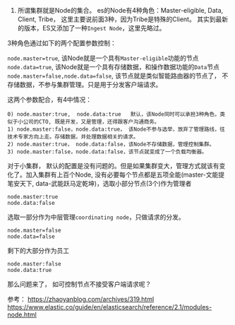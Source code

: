 1. 所谓集群就是Node的集合。
es的Node有4种角色：Master-eligible, Data, Client, Tribe， 这里主要说前面3种，因为Tribe是特殊的Client。
其实到最新的版本，ES又添加了一种`Ingest Node`，这里先略过。

3种角色通过如下的两个配置参数控制：

`node.master=true`, 该Node就是一个具有`Master-eligible`功能的节点
`node.data=true`, 该Node就是一个具有存储数据，和操作数据功能的`Data`节点
`node.master=false,node.data=false`, 该节点就是类似智能路由器的节点了， 不存储数据，不参与集群管理。只是用于分发客户端请求。

这两个参数配合，有4中情况：
```
0) node.master:true,  node.data:true   默认，该Node同时可以承担3种角色，类似于小公司的CTO, 既是开发，又是管理，还得跟客户沟通商务。
1) node.master:false，node.data:true， 该Node不参与选举，放弃了管理路线，往技术专家方向上走。存储数据，并处理数据相关的请求。
2) node.master:true， node.data:false，该Node不存储数据，管理控制集群。
3) node.master:false，node.data:false，该节点就变成了一个负载均衡器。
```

对于小集群， 默认的配置是没有问题的。但是如果集群变大，管理方式就该有变化了。加入集群有上百个Node,
没有必要每个节点都是五项全能(master-文能提笔安天下, data-武能跃马定乾坤)，选取小部分节点(3个)作为管理者
```
node.master:true
node.data:false
```

选取一部分作为中层管理`coordinating node`，只做请求的分发。

```
node.master=false
node.data=false
```

剩下的大部分作为员工

```
node.master:false
node.data:true
```

那么问题来了， 如可控制节点不接受客户端请求呢？








参考：
https://zhaoyanblog.com/archives/319.html
https://www.elastic.co/guide/en/elasticsearch/reference/2.1/modules-node.html
